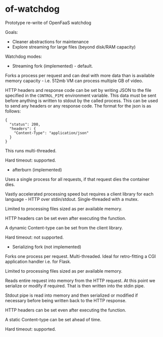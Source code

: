 # of-watchdog
Prototype re-write of OpenFaaS watchdog

Goals:
* Cleaner abstractions for maintenance
* Explore streaming for large files (beyond disk/RAM capacity)

Watchdog modes:

* Streaming fork (implemented) - default.

Forks a process per request and can deal with more data than is available memory capacity - i.e. 512mb VM can process multiple GB of video.

HTTP headers and response code can be set by writing JSON to the file
specified in the `CONTROL_PIPE` environment variable. This data must be
sent before anything is written to stdout by the called process. This
can be used to send any headers or any response code. The format for the
json is as follows:

```
{
  "status": 200,
  "headers": {
    "Content-Type": "application/json"
  }
}
```

This runs multi-threaded.

Hard timeout: supported.

* afterburn (implemented)

Uses a single process for all requests, if that request dies the container dies.

Vastly accelerated processing speed but requires a client library for each language - HTTP over stdin/stdout. Single-threaded with a mutex.

Limited to processing files sized as per available memory.

HTTP headers can be set even after executing the function.

A dynamic Content-type can be set from the client library.

Hard timeout: not supported.

* Serializing fork (not implemented)

Forks one process per request. Multi-threaded. Ideal for retro-fitting a CGI application handler i.e. for Flask.

Limited to processing files sized as per available memory.

Reads entire request into memory from the HTTP request. At this point we serialize or modify if required. That is then written into the stdin pipe.

Stdout pipe is read into memory and then serialized or modified if necessary before being written back to the HTTP response.

HTTP headers can be set even after executing the function.

A static Content-type can be set ahead of time.

Hard timeout: supported.

